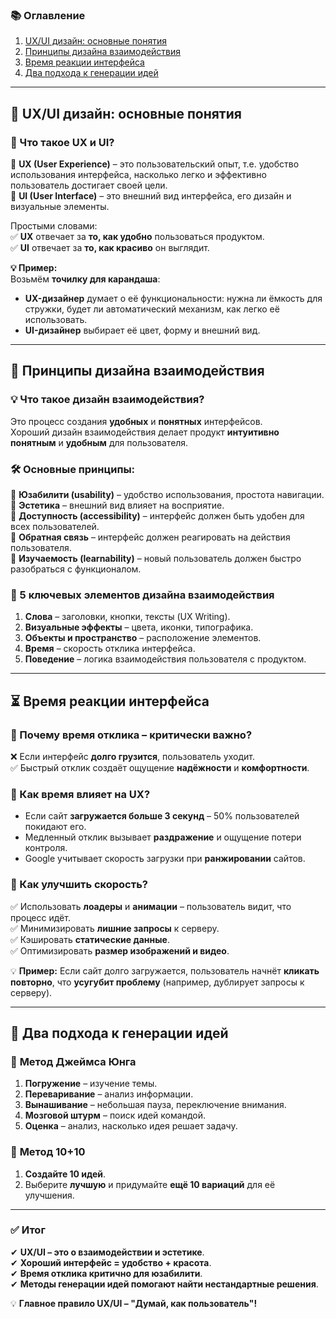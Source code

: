 ### 📚 Оглавление

1. [UX/UI дизайн: основные понятия](#ux-ui-intro)
2. [Принципы дизайна взаимодействия](#interaction-design)
3. [Время реакции интерфейса](#interface-response-time)
4. [Два подхода к генерации идей](#idea-generation)

---

## <a id="ux-ui-intro"></a> 🎨 UX/UI дизайн: основные понятия  

### 🧐 Что такое UX и UI?  

🔹 **UX (User Experience)** – это пользовательский опыт, т.е. удобство использования интерфейса, насколько легко и эффективно пользователь достигает своей цели.  
🔹 **UI (User Interface)** – это внешний вид интерфейса, его дизайн и визуальные элементы.  

Простыми словами:  
✅ **UX** отвечает за **то, как удобно** пользоваться продуктом.  
✅ **UI** отвечает за **то, как красиво** он выглядит.  

**💡 Пример:**  
Возьмём **точилку для карандаша**:  
- **UX-дизайнер** думает о её функциональности: нужна ли ёмкость для стружки, будет ли автоматический механизм, как легко её использовать.  
- **UI-дизайнер** выбирает её цвет, форму и внешний вид.

---

## <a id="interaction-design"></a> 🔗 Принципы дизайна взаимодействия  

### 💡 Что такое дизайн взаимодействия?  
Это процесс создания **удобных** и **понятных** интерфейсов.  
Хороший дизайн взаимодействия делает продукт **интуитивно понятным** и **удобным** для пользователя.  

### 🛠 Основные принципы:  
📌 **Юзабилити (usability)** – удобство использования, простота навигации.  
📌 **Эстетика** – внешний вид влияет на восприятие.  
📌 **Доступность (accessibility)** – интерфейс должен быть удобен для всех пользователей.  
📌 **Обратная связь** – интерфейс должен реагировать на действия пользователя.  
📌 **Изучаемость (learnability)** – новый пользователь должен быстро разобраться с функционалом.

### 🎯 5 ключевых элементов дизайна взаимодействия  
1. **Слова** – заголовки, кнопки, тексты (UX Writing).  
2. **Визуальные эффекты** – цвета, иконки, типографика.  
3. **Объекты и пространство** – расположение элементов.  
4. **Время** – скорость отклика интерфейса.  
5. **Поведение** – логика взаимодействия пользователя с продуктом.  

---

## <a id="interface-response-time"></a> ⏳ Время реакции интерфейса  

### 📌 Почему время отклика – критически важно?  
❌ Если интерфейс **долго грузится**, пользователь уходит.  
✅ Быстрый отклик создаёт ощущение **надёжности** и **комфортности**.  

### 🛑 Как время влияет на UX?  
- Если сайт **загружается больше 3 секунд** – 50% пользователей покидают его.  
- Медленный отклик вызывает **раздражение** и ощущение потери контроля.  
- Google учитывает скорость загрузки при **ранжировании** сайтов.  

### 📌 Как улучшить скорость?  
✅ Использовать **лоадеры** и **анимации** – пользователь видит, что процесс идёт.  
✅ Минимизировать **лишние запросы** к серверу.  
✅ Кэшировать **статические данные**.  
✅ Оптимизировать **размер изображений и видео**.  

💡 **Пример:** Если сайт долго загружается, пользователь начнёт **кликать повторно**, что **усугубит проблему** (например, дублирует запросы к серверу).

---

## <a id="idea-generation"></a> 🧠 Два подхода к генерации идей  

### 📌 **Метод Джеймса Юнга**  
1. **Погружение** – изучение темы.  
2. **Переваривание** – анализ информации.  
3. **Вынашивание** – небольшая пауза, переключение внимания.  
4. **Мозговой штурм** – поиск идей командой.  
5. **Оценка** – анализ, насколько идея решает задачу.  

### 📌 **Метод 10+10**  
1. **Создайте 10 идей**.  
2. Выберите **лучшую** и придумайте **ещё 10 вариаций** для её улучшения.  

---

### ✅ Итог  

✔ **UX/UI – это о взаимодействии и эстетике**.  
✔ **Хороший интерфейс = удобство + красота**.  
✔ **Время отклика критично для юзабилити**.  
✔ **Методы генерации идей помогают найти нестандартные решения**.  

💡 **Главное правило UX/UI – "Думай, как пользователь"!** 
